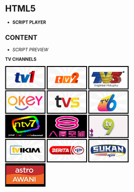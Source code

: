 # HTML5
*  **SCRIPT PLAYER**

## CONTENT
  * *SCRIPT PREVIEW*

 **TV CHANNELS**

[<img src="https://github.com/MIFNtechnology/siaranMy/raw/main/logo/Tv1.png" alt="Tv1" align="centre" style="border:3px solid black" width="125" height="70" />](https://mifntechnology.github.io/HTML5/content/Tv1_live_stream/script.html) 
[<img src="https://github.com/MIFNtechnology/siaranMy/raw/main/logo/Tv2.png" alt="Tv2" align="centre" style="border:3px solid black" width="125" height="70" />](https://mifntechnology.github.io/HTML5/content/Tv2_live_stream/script.html)
[<img src="https://github.com/MIFNtechnology/siaranMy/raw/main/logo/Tv3.png" alt="Tv3" align="centre" style="border:3px solid black" width="125" height="70" />](https://mifntechnology.github.io/HTML5/content/Tv3_live_stream/script.html) 
[<img src="https://github.com/MIFNtechnology/siaranMy/raw/main/logo/OkeyTv.png " alt="OkeyTv" align="centre" style="border:3px solid black" width="125" height="70" />](https://mifntechnology.github.io/HTML5/content/OkeyTv_live_stream/script.html)
[<img src="https://github.com/MIFNtechnology/siaranMy/raw/main/logo/Tvs.png" alt="Tvs" align="centre"  style="border:3px solid black" width="125" height="70" />](https://mifntechnology.github.io/HTML5/content/Tvs_live_stream/script.html)
[<img src="https://github.com/MIFNtechnology/siaranMy/raw/main/logo/Tv6.png" alt="Tv6" align="centre" style="border:3px solid black" width="125" height="70" />](https://mifntechnology.github.io/HTML5/content/Tv6_live_stream/script.html)
[<img src="https://github.com/MIFNtechnology/siaranMy/raw/main/logo/DidikTv.png" alt="DidikTv" align="centre" style="border:3px solid black" width="125" height="70" />](https://mifntechnology.github.io/HTML5/content/Ntv7_live_stream/script.html)
[<img src="https://github.com/MIFNtechnology/siaranMy/raw/main/logo/8tv.png" alt="8tv" align="centre" style="border:3px solid black" width="125" height="70" />](https://mifntechnology.github.io/HTML5/content/8tv_live_stream/script.html)
[<img src="https://github.com/MIFNtechnology/siaranMy/raw/main/logo/Tv9.png" alt="Tv9" align="centre" style="border:3px solid black" width="125" height="70" />](https://mifntechnology.github.io/HTML5/content/Tv9_live_stream/script.html)
[<img src="https://github.com/MIFNtechnology/siaranMy/raw/main/logo/TvIkim.png" alt="TvIkim" align="centre" style="border:3px solid black" width="125" height="70" />](https://mifntechnology.github.io/HTML5/content/TvIkim_live_stream/script.html)
[<img src="https://github.com/MIFNtechnology/siaranMy/raw/main/logo/BeritaRtm.png " alt="BeritaRtm" align="centre" style="border:3px solid black" width="125" height="70" />](https://mifntechnology.github.io/HTML5/content/BeritaRtm_live_stream/script.html)
[<img src="https://github.com/MIFNtechnology/siaranMy/raw/main/logo/SukanRtm.png" alt="SukanRtm" align="centre" style="border:3px solid black" width="125" height="70" />](https://mifntechnology.github.io/HTML5/content/SukanRm_live_stream/script.html)
[<img src="https://github.com/MIFNtechnology/siaranMy/raw/main/logo/AstroAwani.png" alt="AstroAwani" align="centre" style="border:3px solid black" width="125" height="70" />](https://mifntechnology.github.io/HTML5/content/Awani_live_stream/script.html)
